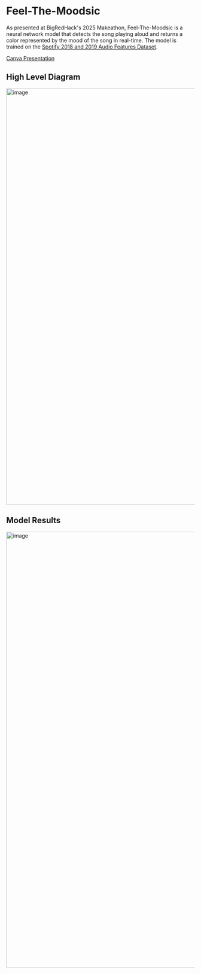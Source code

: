 # Feel-The-Moodsic
As presented at BigRedHack's 2025 Makeathon, Feel-The-Moodsic is a neural network model that detects the song playing aloud and returns a color represented by the mood of the song in real-time. The model is trained on the [Spotify 2018 and 2019 Audio Features Dataset](https://www.kaggle.com/datasets/tomigelo/spotify-audio-features/code). 

[Canva Presentation](https://www.canva.com/design/DAGf7fzHW-I/oSiedIczd21f_-vHhqm49Q/edit?utm_content=DAGf7fzHW-I&utm_campaign=designshare&utm_medium=link2&utm_source=sharebutton)

## High Level Diagram

<img width="1113" alt="image" src="https://github.com/user-attachments/assets/2a3d2c8e-150c-4214-89d5-c61de5d14951" />

## Model Results

<img width="1165" alt="image" src="https://github.com/user-attachments/assets/17aa283d-eaaf-4718-9258-a8b8593f0c17" />
